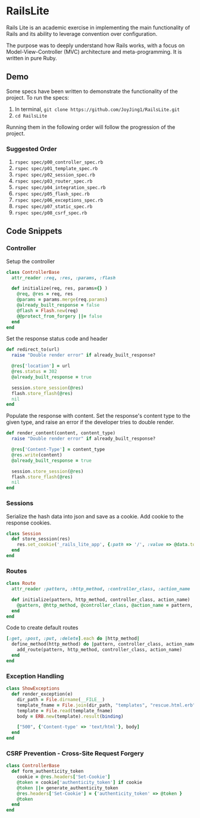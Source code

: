 # RailsLite

Rails Lite is an academic exercise in implementing the main functionality of Rails and its ability to leverage convention over configuration.

The purpose was to deeply understand how Rails works, with a focus on Model-View-Controller (MVC) architecture and meta-programming. It is written in pure Ruby.

## Demo

Some specs have been written to demonstrate the functionality of the project. To run the specs:

1. In terminal, `git clone https://github.com/JoyJing1/RailsLite.git`
2. `cd RailsLite`

Running them in the following order will follow the progression of the project.

### Suggested Order
1. `rspec spec/p00_controller_spec.rb`
2. `rspec spec/p01_template_spec.rb`
3. `rspec spec/p02_session_spec.rb`
4. `rspec spec/p03_router_spec.rb`
5. `rspec spec/p04_integration_spec.rb`
5. `rspec spec/p05_flash_spec.rb`
5. `rspec spec/p06_exceptions_spec.rb`
5. `rspec spec/p07_static_spec.rb`
5. `rspec spec/p08_csrf_spec.rb`

## Code Snippets

### Controller

Setup the controller
```ruby
class ControllerBase
  attr_reader :req, :res, :params, :flash

  def initialize(req, res, params={} )
    @req, @res = req, res
    @params = params.merge(req.params)
    @already_built_response = false
    @flash = Flash.new(req)
    @@protect_from_forgery ||= false
  end
end
```

Set the response status code and header

```ruby
def redirect_to(url)
  raise "Double render error" if already_built_response?

  @res['location'] = url
  @res.status = 302
  @already_built_response = true

  session.store_session(@res)
  flash.store_flash(@res)
  nil
end
```

Populate the response with content. Set the response's content type to the given type, and raise an error if the developer tries to double render.

```ruby
def render_content(content, content_type)
  raise "Double render error" if already_built_response?

  @res['Content-Type'] = content_type
  @res.write(content)
  @already_built_response = true

  session.store_session(@res)
  flash.store_flash(@res)
  nil
end
```

### Sessions
Serialize the hash data into json and save as a cookie. Add cookie to the response cookies.

```ruby
class Session
  def store_session(res)
    res.set_cookie('_rails_lite_app', {:path => '/', :value => @data.to_json} )
  end
end
```

### Routes
```ruby
class Route
  attr_reader :pattern, :http_method, :controller_class, :action_name

  def initialize(pattern, http_method, controller_class, action_name)
    @pattern, @http_method, @controller_class, @action_name = pattern, http_method, controller_class, action_name
  end
end
```

Code to create default routes
```ruby
[:get, :post, :put, :delete].each do |http_method|
  define_method(http_method) do |pattern, controller_class, action_name|
    add_route(pattern, http_method, controller_class, action_name)
  end
end
```

### Exception Handling
```ruby
class ShowExceptions
  def render_exception(e)
    dir_path = File.dirname(__FILE__)
    template_fname = File.join(dir_path, "templates", "rescue.html.erb")
    template = File.read(template_fname)
    body = ERB.new(template).result(binding)

    ["500", {'Content-type' => 'text/html'}, body]
  end
end
```

### CSRF Prevention - Cross-Site Request Forgery
```ruby
class ControllerBase
  def form_authenticity_token
    cookie = @res.headers['Set-Cookie']
    @token = cookie['authenticity_token'] if cookie
    @token ||= generate_authenticity_token
    @res.headers['Set-Cookie'] = {'authenticity_token' => @token }
    @token
  end
end
```
